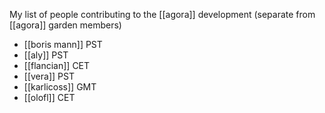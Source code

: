 My list of people contributing to the [[agora]] development (separate from [[agora]] garden members)

- [[boris mann]] PST
- [[aly]] PST
- [[flancian]] CET
- [[vera]] PST
- [[karlicoss]] GMT
- [[olofl]] CET